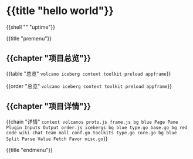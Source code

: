 # {{title "hello world"}}

{{shell "" "uptime"}}

{{title "premenu"}}

## {{chapter "项目总览"}}
{{table "总览" `
volcano iceberg
context toolkit
preload appframe
`}}

{{order "总览" `
volcano iceberg
context toolkit
preload appframe
`}}

## {{chapter "项目详情"}}
{{chain "详情" `
context
    volcanos
        proto.js
        frame.js bg blue
            Page
            Pane
            Plugin
            Inputs
            Output
        order.js
    icebergs bg blue
        type.go
        base.go bg red
            code
            wiki
            chat
            team
            mall
        conf.go
    toolkits
        type.go
        core.go bg blue
            Split
            Parse
            Value
            Fetch
            Favor
        misc.go
`}}

{{title "endmenu"}}

